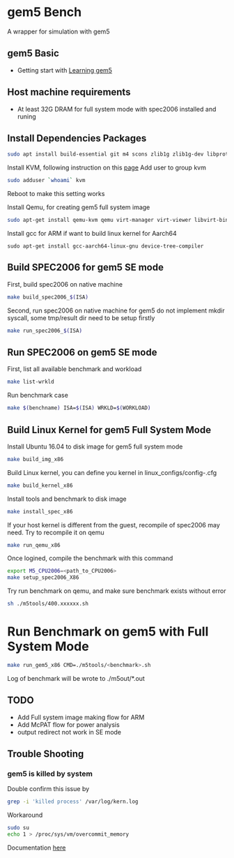 # gem5 Bench
A wrapper for simulation with gem5

## gem5 Basic
- Getting start with [Learning gem5](http://learning.gem5.org/)

## Host machine requirements
- At least 32G DRAM for full system mode with spec2006 installed and runing

## Install Dependencies Packages
```bash
sudo apt install build-essential git m4 scons zlib1g zlib1g-dev libprotobuf-dev protobuf-compiler libprotoc-dev libgoogle-perftools-dev python-dev python
```
Install KVM, following instruction on this [page](https://help.ubuntu.com/community/KVM/Installation)
Add user to group kvm
```bash
sudo adduser `whoami` kvm
```
Reboot to make this setting works

Install Qemu, for creating gem5 full system image
```bash
sudo apt-get install qemu-kvm qemu virt-manager virt-viewer libvirt-bin virtinst kpartx
```


Install gcc for ARM if want to build linux kernel for Aarch64
```
sudo apt-get install gcc-aarch64-linux-gnu device-tree-compiler
```

## Build SPEC2006 for gem5 SE mode
First, build spec2006 on native machine
```bash
make build_spec2006_$(ISA)
```
Second, run spec2006 on native machine for gem5 do not implement mkdir syscall, some tmp/result dir need to be setup firstly
```bash
make run_spec2006_$(ISA)
```

## Run SPEC2006 on gem5 SE mode
First, list all available benchmark and workload
```bash
make list-wrkld
```
Run benchmark case
```bash
make $(benchname) ISA=$(ISA) WRKLD=$(WORKLOAD)
```

## Build Linux Kernel for gem5 Full System Mode
Install Ubuntu 16.04 to disk image for gem5 full system mode
```bash
make build_img_x86

```
Build Linux kernel, you can define you kernel in linux_configs/config-<ISA>.cfg
```bash
make build_kernel_x86
```
Install tools and benchmark to disk image
```bash
make install_spec_x86
```
If your host kernel is different from the guest, recompile of spec2006 may need. Try to recompile it on qemu
```bash
make run_qemu_x86
```
Once logined, compile the benchmark with this command
```bash
export M5_CPU2006=<path_to_CPU2006>
make setup_spec2006_X86
```
Try run benchmark on qemu, and make sure benchmark exists without error
```bash
sh ./m5tools/400.xxxxxx.sh
```

# Run Benchmark on gem5 with Full System Mode
```bash
make run_gem5_x86 CMD=./m5tools/<benchmark>.sh
```
Log of benchmark will be wrote to ./m5out/*.out 

## TODO
- Add Full system image making flow for ARM
- Add McPAT flow for power analysis
- output redirect not work in SE mode

## Trouble Shooting
### gem5 is killed by system
Double confirm this issue by
```bash
grep -i 'killed process' /var/log/kern.log
```
Workaround
```bash
sudo su
echo 1 > /proc/sys/vm/overcommit_memory
```
Documentation [here](https://www.kernel.org/doc/Documentation/sysctl/vm.txt)





